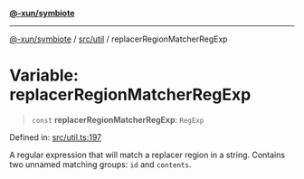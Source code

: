[**@-xun/symbiote**](../../../README.md)

***

[@-xun/symbiote](../../../README.md) / [src/util](../README.md) / replacerRegionMatcherRegExp

# Variable: replacerRegionMatcherRegExp

> `const` **replacerRegionMatcherRegExp**: `RegExp`

Defined in: [src/util.ts:197](https://github.com/Xunnamius/symbiote/blob/4058415994948905c0e64092da29324812f36a24/src/util.ts#L197)

A regular expression that will match a replacer region in a string. Contains
two unnamed matching groups: `id` and `contents`.
